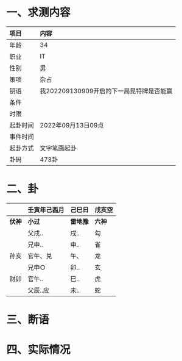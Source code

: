 # 一、求测内容
|项目|内容|
|:-|:-|
|年龄|34|
|职业|IT|
|性别|男|
|策项|杂占|
|钥语|我202209130909开启的下一局昆特牌是否能赢|
|条件||
|时限||
|起卦时间|2022年09月13日09点|
|事件时间||
|起卦方式|文字笔画起卦|
|卦码|473卦|

# 二、卦
||壬寅年己酉月|己巳日|戌亥空|
|:-|:-|:-|:-|
|**伏神**|**小过**|**雷地豫**|**六神**|
||父戌..|戌..|勾|
||兄申..|申..|雀|
|孙亥|官午、兑|午、|龙|
||兄申○|卯..|玄|
|财卯|官午..|巳..|虎|
||父辰..应|未..|蛇|


# 三、断语

# 四、实际情况